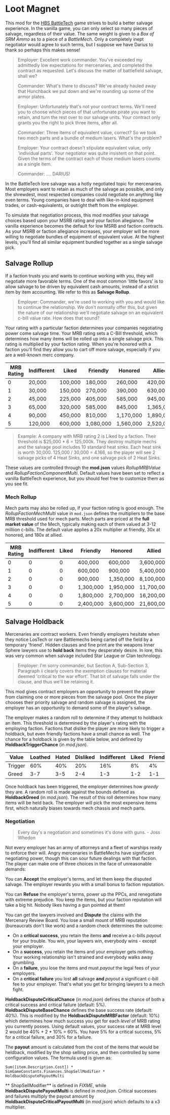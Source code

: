 # Loot Magnet
This mod for the [HBS BattleTech](http://battletechgame.com/) game strives to build a better salvage experience. In the vanilla game, you can only select so many pieces of salvage, regardless of their value. The same weight is given to a _Box of SRM Ammo_ as to a piece of a _BattleMech_. Only a completely inept negotiator would agree to such terms, but I suppose we have Darius to thank so perhaps this makes sense!

> Employer: Excellent work commander. You've exceeded my admittedly low expectations for mercenaries, and completed the contract as requested. Let's discuss the matter of battlefield salvage, shall we?
>
> Commander: What's there to discuss? We've already hauled away that Hunchback we put down and we're rounding up some of the armor plates.
>
> Employer: Unfortunately that's not your contract terms. We'll need you to choose which pieces of that unfortunate pirate you want to retain, and turn the rest over to our salvage units. Your contract only grants you the right to pick three items, after all.
>
> Commander: Three items of equivalent value, correct? So we took two mech parts and a bundle of medium lasers. What's the problem?
>
> Employer: Your contract doesn't stipulate equivalent value, only 'individual parts'. Your negotiator was quite insistent on that point. Given the terms of the contract each of those medium lasers counts as a single item.
>
> Commander: .... DARIUS!

In the BattleTech lore salvage was a hotly negotiated topic for mercenaries. Most employers want to retain as much of the salvage as possible, and only the shrewdest, most respected companies could negotiate on anything like even terms. Young companies have to deal with like-in-kind equipment trades, or cash-equivalents, or outright theft from the employer.

To simulate that negotiation process, this mod modifies your salvage choices based upon your MSRB rating and your faction allegiance. The vanilla experience becomes the default for low MSRB and faction contracts. As your MSRB or faction allegiance increases, your employer will be more willing to negotiate bundles of equipment of equivalent value. At the highest levels, you'll find all similar equipment bundled together as a single salvage pick.

## Salvage Rollup

If a faction trusts you and wants to continue working with you, they will negotiate more favorable terms. One of the most common 'little favors' is to allow salvage to be driven by equivalent cash amounts, instead of a strict item by item accounting. We refer to this as **Salvage Rollup**.

> Employer: Commander, we're used to working with you and would like to continue the relationship. We don't normally offer this, but given the nature of our relationship we'll negotiate salvage on an equivalent c-bill value rate. How does that sound?

Your rating with a particular faction determines your companies negotiating power come salvage time. Your MRB rating sets a C-Bill threshold, which determines how many items will be rolled up into a single salvage pick. This rating is multiplied by your faction rating. When you're honored with a faction you'll find they allow you to cart off more salvage, especially if you are a well-known merc company.

| MRB Rating | Indifferent | Liked | Friendly | Honored | Allied |
| -- | -- | -- | -- | -- | -- |
| 0 | 20,000 | 100,000 | 180,000 | 260,000 | 420,000 |
| 1 | 30,000 | 150,000 | 270,000 | 390,000 | 630,000 |
| 2 | 45,000 | 225,000 | 405,000 | 585,000 | 945,000 |
| 3 | 65,000 | 320,000 | 585,000 | 845,000 | 1,365,000 |
| 4 | 90,000 | 450,000 | 810,000 | 1,170,000 | 1,890,000 |
| 5 | 120,000 | 600,000 | 1,080,000 | 1,560,000 | 2,520,000 |

> Example: A company with MRB rating 2 is Liked by a faction. Their  threshold is $25,000 * 6 = 125,000k. They destroy multiple mechs and the salvage pool includes 10 standard heat sinks. Each heat sink is worth 30,000. 125,000 / 30,000 = 4.166, so the player will see 2 salvage picks of 4 Heat Sinks, and one salvage pick of 2 Heat Sinks.

These values are controlled through the **mod.json** values *RollupMRBValue* and *RollupFactionComponentMulti*. Default values have been set to reflect a vanilla BattleTech experience, but you should feel free to customize them as you see fit.

###  Mech Rollup
Mech parts may also be rolled up, if your faction rating is good enough. The _RollupFactionMechMulti_ value in `mod.json` defines the multipliers to the base MRB threshold used for mech parts. Mech parts are priced at the **full market value** of the Mech, typically making each of them valued at 3-12 milliion c-bills. The default value applies a
20x multiplier at friendly, 30x at honored, and 180x at allied.

| MRB Rating | Indifferent | Liked | Friendly | Honored | Allied |
| -- | -- | -- | -- | -- | -- |
| 0 | 0 | 0 | 400,000 | 600,000 | 3,600,000 |
| 1 | 0 | 0 | 600,000 | 900,000 | 5,400,000 |
| 2 | 0 | 0 | 900,000 | 1,350,000 | 8,100,000 |
| 3 | 0 | 0 | 1,300,000 | 1,950,000 | 11,700,000 |
| 4 | 0 | 0 | 1,800,000 | 2,700,000 | 16,200,000 |
| 5 | 0 | 0 | 2,400,000 | 3,600,000 | 21,600,000 |

## Salvage Holdback

Mercenaries are contract workers. Even friendly employers hesitate when they notice LosTech or rare Battlemechs being carted off the field by a temporary 'friend'.  Hidden clauses and fine print are the weapons Inner Sphere lawyers use to **hold back** items they desperately desire. In lore, this was very common when salvage included Star League or Clan technology.

> Employer: I'm sorry commander, but Section A, Sub-Section 3, Paragraph ii clearly covers the exemption clauses for material deemed 'critical to the war effort'. That bit of salvage falls under the clause, and thus we'll be retaining it.

This mod gives contract employers an opportunity to prevent the player from claiming one or more pieces from the salvage pool. Once the player chooses  their priority salvage and random salvage is assigned, the employer has an opportunity to demand some of the player's salvage.

The employer makes a random roll to determine if they attempt to holdback an item. This threshold is determined by the player's rating with the employing faction. Factions that dislike the player are more likely to trigger a holdback, but even friendly factions have a small chance as well. The chance for a holdback is given by the table below, and defined by  **HoldbackTriggerChance** (in *mod.json*).

| Value | Loathed | Hated | Disliked | Indifferent | Liked | Friendly | Honored | Allied |
| -- | -- | -- | -- | -- | -- | -- | -- | -- |
| Trigger | 60% | 40% | 20% | 16% | 8% | 4% | 2% | 1% |
| Greed | 3-7 | 3-5 | 2-4 | 1-3 | 1-2 | 1-1 | 1-1 | 1-1 |

Once holdback has been triggered, the employer determines how *greedy* they are. A random roll is made against the bounds defined as **HoldbackGreed** (in *mod.json*). The result of this roll determines how many items will be held back. The employer will pick the most expensive items first, which naturally biases towards mech chassis and mech parts.

### Negotiation

> Every day's a negotiation and sometimes it's done with guns. - Joss Whedon

Not every employer has an army of attorneys and a fleet of warships ready to enforce their will. Angry mercenaries in BattleMechs have significant negotiating power, though this can sour future dealings with that faction. The player can make one of three choices in the face of unreasonable demands:

You can **Accept** the employer's terms, and let them keep the disputed salvage. The employer rewards you with a small bonus to faction reputation.

You can **Refuse** the employer's terms, power up the PPCs, and renegotiate with extreme prejudice. You keep the items, but your faction reputation will take a big hit. Nobody likes having a gun pointed at them!

You can get the lawyers involved and **Dispute** the claims with the Mercenary Review Board. You lose a small mount of MRB reputation (bureaucrats don't like work) and a random check determines the outcome:
   * On a **critical success**, you retain the items **and** receive a c-bills *payout* for your trouble. You win, your laywers win, everybody wins - except your employer.  
   * On a **success**, you retain the items and your employer gets nothing. Your working relationship isn't strained and everybody walks away grumbling.
   * On a **failure**, you lose the items and must *payout* the legal fees of your employers.
   * On a **critical failure** you lost **all** salvage **and** *payout* a significant c-bill fee to your employer. That's what you get for bringing lawyers to a mech fight.

**HoldbackDisputeCriticalChance** (in *mod.json*) defines the chance of both a critical success and critical failure (default: 5%). **HoldbackDisputeBaseChance** defines the base success rate (default: 40%). This is modified by the **HoldbackDisputeMRBFactor** (default: 10%) which determines how much success you get for each *level* of MRB rating you currently posses. Using default values, your success rate at MRB level 2 would be 40% + 2 * 10% = 60%. You have 5% for a critical success, 5% for a critical failure, and 30% for a failure.

The **payout** amount is calculated from the cost of the items that would be heldback, modified by the shop selling price, and then controlled by some configuration values. The formula used is given as:

```
Sum([item.Description.Cost]) * SimGameConstants.Finances.ShopSellModifier * HoldbackDisputePayoutMulti
```

** ShopSellModifier** is defined in *FIXME*, while **HoldbackDisputePayoutMulti** is defined in *mod.json*. Critical successes and failures multiply the payout amount by **HoldbackDisputeCriticalPayoutMulti** (in *mod.json*) which defaults to a x3 multiplier.
